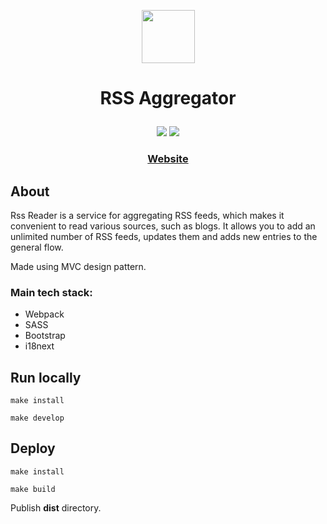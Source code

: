<p align="center">
  <img align="center" height=85px src="https://cdn-icons-png.flaticon.com/512/17765/17765734.png" />
</p>
<h1 align="center">
  <p>RSS Aggregator</p>
</h1>

<p align="center">
  <a href="https://github.com/AINER/frontend-project-11/actions"><img src="https://github.com/AINER/frontend-project-11/actions/workflows/hexlet-check.yml/badge.svg" /></a>
  <a href="https://codeclimate.com/github/AINER/frontend-project-11/maintainability"><img src="https://api.codeclimate.com/v1/badges/2a618e1d408cb5b3c1bd/maintainability" /></a>
</p>

<h3 align="center">
  <a href="https://rss-aggregator-ainer.vercel.app/">Website</a>
</h3>

## About
Rss Reader is a service for aggregating RSS feeds, which makes it convenient to read various sources, such as blogs. It allows you to add an unlimited number of RSS feeds, updates them and adds new entries to the general flow.

Made using MVC design pattern.

### Main tech stack:

 - Webpack
 - SASS
 - Bootstrap
 - i18next

## Run locally

    make install

    make develop

## Deploy

    make install

    make build
    
Publish __dist__ directory.

